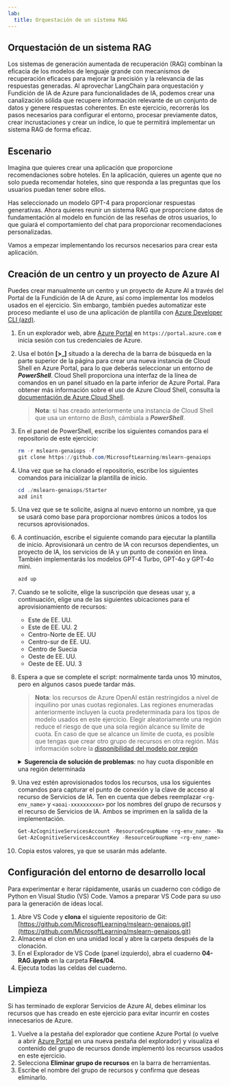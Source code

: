 ```yaml
---
lab:
  title: Orquestación de un sistema RAG
---
```


## Orquestación de un sistema RAG

Los sistemas de generación aumentada de recuperación (RAG) combinan la eficacia de los modelos de lenguaje grande con mecanismos de recuperación eficaces para mejorar la precisión y la relevancia de las respuestas generadas. Al aprovechar LangChain para orquestación y Fundición de IA de Azure para funcionalidades de IA, podemos crear una canalización sólida que recupere información relevante de un conjunto de datos y genere respuestas coherentes. En este ejercicio, recorrerás los pasos necesarios para configurar el entorno, procesar previamente datos, crear incrustaciones y crear un índice, lo que te permitirá implementar un sistema RAG de forma eficaz.

## Escenario

Imagina que quieres crear una aplicación que proporcione recomendaciones sobre hoteles. En la aplicación, quieres un agente que no solo pueda recomendar hoteles, sino que responda a las preguntas que los usuarios puedan tener sobre ellos.

Has seleccionado un modelo GPT-4 para proporcionar respuestas generativas. Ahora quieres reunir un sistema RAG que proporcione datos de fundamentación al modelo en función de las reseñas de otros usuarios, lo que guiará el comportamiento del chat para proporcionar recomendaciones personalizadas.

Vamos a empezar implementando los recursos necesarios para crear esta aplicación.

## Creación de un centro y un proyecto de Azure AI

Puedes crear manualmente un centro y un proyecto de Azure AI a través del Portal de la Fundición de IA de Azure, así como implementar los modelos usados en el ejercicio. Sin embargo, también puedes automatizar este proceso mediante el uso de una aplicación de plantilla con [Azure Developer CLI (azd)](https://aka.ms/azd).

1. En un explorador web, abre [Azure Portal](https://portal.azure.com) en `https://portal.azure.com` e inicia sesión con tus credenciales de Azure.

1. Usa el botón **[\>_]** situado a la derecha de la barra de búsqueda en la parte superior de la página para crear una nueva instancia de Cloud Shell en Azure Portal, para lo que deberás seleccionar un entorno de ***PowerShell***. Cloud Shell proporciona una interfaz de la línea de comandos en un panel situado en la parte inferior de Azure Portal. Para obtener más información sobre el uso de Azure Cloud Shell, consulta la [documentación de Azure Cloud Shell](https://docs.microsoft.com/azure/cloud-shell/overview).

    > **Nota**: si has creado anteriormente una instancia de Cloud Shell que usa un entorno de *Bash*, cámbiala a ***PowerShell***.

1. En el panel de PowerShell, escribe los siguientes comandos para el repositorio de este ejercicio:

     ```powershell
    rm -r mslearn-genaiops -f
    git clone https://github.com/MicrosoftLearning/mslearn-genaiops
     ```

1. Una vez que se ha clonado el repositorio, escribe los siguientes comandos para inicializar la plantilla de inicio. 
   
     ```powershell
    cd ./mslearn-genaiops/Starter
    azd init
     ```

1. Una vez que se te solicite, asigna al nuevo entorno un nombre, ya que se usará como base para proporcionar nombres únicos a todos los recursos aprovisionados.
        
1. A continuación, escribe el siguiente comando para ejecutar la plantilla de inicio. Aprovisionará un centro de IA con recursos dependientes, un proyecto de IA, los servicios de IA y un punto de conexión en línea. También implementarás los modelos GPT-4 Turbo, GPT-4o y GPT-4o mini.

     ```powershell
    azd up  
     ```

1. Cuando se te solicite, elige la suscripción que deseas usar y, a continuación, elige una de las siguientes ubicaciones para el aprovisionamiento de recursos:
   - Este de EE. UU.
   - Este de EE. UU. 2
   - Centro-Norte de EE. UU
   - Centro-sur de EE. UU.
   - Centro de Suecia
   - Oeste de EE. UU.
   - Oeste de EE. UU. 3
    
1. Espera a que se complete el script: normalmente tarda unos 10 minutos, pero en algunos casos puede tardar más.

    > **Nota**: los recursos de Azure OpenAI están restringidos a nivel de inquilino por unas cuotas regionales. Las regiones enumeradas anteriormente incluyen la cuota predeterminada para los tipos de modelo usados en este ejercicio. Elegir aleatoriamente una región reduce el riesgo de que una sola región alcance su límite de cuota. En caso de que se alcance un límite de cuota, es posible que tengas que crear otro grupo de recursos en otra región. Más información sobre la [disponibilidad del modelo por región](https://learn.microsoft.com/en-us/azure/ai-services/openai/concepts/models?tabs=standard%2Cstandard-chat-completions#global-standard-model-availability)

    <details>
      <summary><b>Sugerencia de solución de problemas</b>: no hay cuota disponible en una región determinada</summary>
        <p>Si recibes un error de implementación para cualquiera de los modelos debido a que no hay una cuota disponible en la región elegida, prueba a ejecutar los comandos siguientes:</p>
        <ul>
          <pre><code>azd env set AZURE_ENV_NAME new_env_name
   azd env set AZURE_RESOURCE_GROUP new_rg_name
   azd env set AZURE_LOCATION new_location
   azd up</code></pre>
        Reemplaza <code>new_env_name</code>, <code>new_rg_name</code> y <code>new_location</code> por nuevos valores. La nueva ubicación deberá ser una de las regiones enumeradas al principio del ejercicio, por ejemplo <code>eastus2</code>, <code>northcentralus</code>, etc.
        </ul>
    </details>

1. Una vez estén aprovisionados todos los recursos, usa los siguientes comandos para capturar el punto de conexión y la clave de acceso al recurso de Servicios de IA. Ten en cuenta que debes reemplazar `<rg-env_name>` y `<aoai-xxxxxxxxxx>` por los nombres del grupo de recursos y el recurso de Servicios de IA. Ambos se imprimen en la salida de la implementación.

     ```powershell
    Get-AzCognitiveServicesAccount -ResourceGroupName <rg-env_name> -Name <aoai-xxxxxxxxxx> | Select-Object -Property endpoint
    Get-AzCognitiveServicesAccountKey -ResourceGroupName <rg-env_name> -Name <aoai-xxxxxxxxxx> | Select-Object -Property Key1
     ```

1. Copia estos valores, ya que se usarán más adelante.

## Configuración del entorno de desarrollo local

Para experimentar e iterar rápidamente, usarás un cuaderno con código de Python en Visual Studio (VS) Code. Vamos a preparar VS Code para su uso para la generación de ideas local.

1. Abre VS Code y **clona** el siguiente repositorio de Git: [https://github.com/MicrosoftLearning/mslearn-genaiops.git](https://github.com/MicrosoftLearning/mslearn-genaiops.git)
1. Almacena el clon en una unidad local y abre la carpeta después de la clonación.
1. En el Explorador de VS Code (panel izquierdo), abra el cuaderno **04-RAG.ipynb** en la carpeta **Files/04**.
1. Ejecuta todas las celdas del cuaderno.

## Limpieza

Si has terminado de explorar Servicios de Azure AI, debes eliminar los recursos que has creado en este ejercicio para evitar incurrir en costes innecesarios de Azure.

1. Vuelve a la pestaña del explorador que contiene Azure Portal (o vuelve a abrir [Azure Portal](https://portal.azure.com?azure-portal=true) en una nueva pestaña del explorador) y visualiza el contenido del grupo de recursos donde implementó los recursos usados en este ejercicio.
1. Selecciona **Eliminar grupo de recursos** en la barra de herramientas.
1. Escribe el nombre del grupo de recursos y confirma que deseas eliminarlo.
